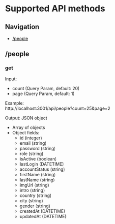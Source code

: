 # Supported API methods

## Navigation

- [/people](#people)


## /people

### get

Input:
- count (Query Param, default: 20)  
- page (Query Param, default: 1)

Example:  
http://localhost:3001/api/people?count=25&page=2

Output:
JSON object
- Array of objects
- Object fields: 
  - id (integer)
  - email (string)
  - password (string)
  - role (string)
  - isActive (boolean)
  - lastLogin (DATETIME)
  - accountStatus (string)
  - firstName (string)
  - lastName (string)
  - imgUrl (string)
  - intro (string)
  - country (string)
  - city (string)
  - gender (string)
  - createdAt (DATETIME)
  - updatedAt (DATETIME)



